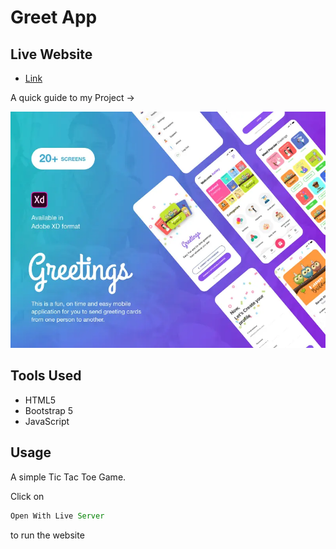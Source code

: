 # Greet App

## Live Website

- [Link](https://harsh-sangwan2003.github.io/Tic-Tac-Toe/)

A quick guide to my Project ->

<img src ="/image.webp">

## Tools Used

- HTML5
- Bootstrap 5
- JavaScript

## Usage

A simple Tic Tac Toe Game.

Click on

```js
Open With Live Server
``` 
to run the website